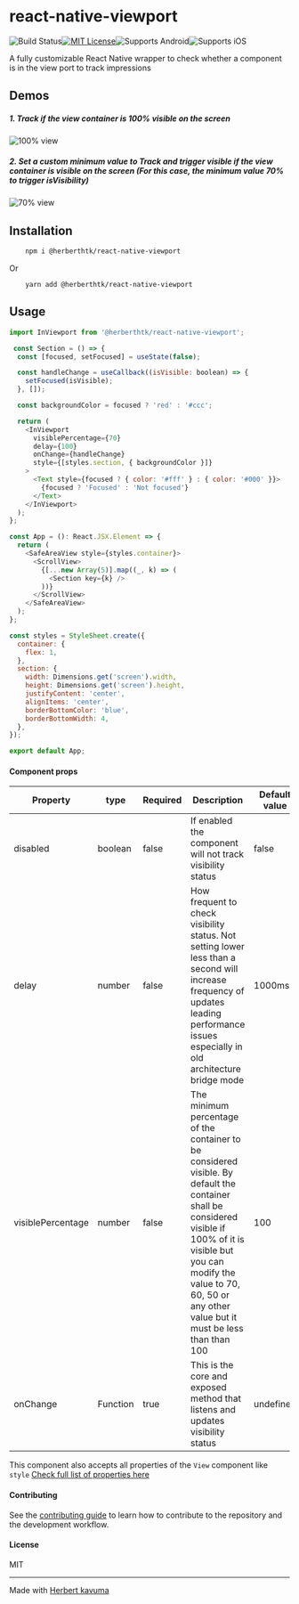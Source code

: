 
# react-native-viewport
![Build Status](https://github.com/herberthk/react-native-viewport/actions/workflows/ci.yml/badge.svg)[![MIT License](https://img.shields.io/badge/License-MIT-blue.svg)](https://opensource.org/licenses/MIT)![Supports Android](https://img.shields.io/badge/Supports-Android-green.svg)![Supports iOS](https://img.shields.io/badge/Supports-iOS-blue.svg)

A fully customizable React Native wrapper to check whether a component is in the view port to track impressions
  ## Demos
  ##### 1. Track if the view container is 100% visible on the screen
![100% view](./view-100.gif)
##### 2. Set a custom minimum value to Track and trigger visible if the view container is visible on the screen (For this case, the minimum value 70% to trigger isVisibility)
![70% view](./view-70.gif)

## Installation

```sh
    npm i @herberthtk/react-native-viewport
```
Or
```
    yarn add @herberthtk/react-native-viewport
```

## Usage


```js
import InViewport from '@herberthtk/react-native-viewport';

 const Section = () => {
  const [focused, setFocused] = useState(false);

  const handleChange = useCallback((isVisible: boolean) => {
    setFocused(isVisible);
  }, []);

  const backgroundColor = focused ? 'red' : '#ccc';

  return (
    <InViewport
      visiblePercentage={70}
      delay={100}
      onChange={handleChange}
      style={[styles.section, { backgroundColor }]}
    >
      <Text style={focused ? { color: '#fff' } : { color: '#000' }}>
        {focused ? 'Focused' : 'Not focused'}
      </Text>
    </InViewport>
  );
};

const App = (): React.JSX.Element => {
  return (
    <SafeAreaView style={styles.container}>
      <ScrollView>
        {[...new Array(5)].map((_, k) => (
          <Section key={k} />
        ))}
      </ScrollView>
    </SafeAreaView>
  );
};

const styles = StyleSheet.create({
  container: {
    flex: 1,
  },
  section: {
    width: Dimensions.get('screen').width,
    height: Dimensions.get('screen').height,
    justifyContent: 'center',
    alignItems: 'center',
    borderBottomColor: 'blue',
    borderBottomWidth: 4,
  },
});

export default App;

```

#### Component props

| Property | type | Required | Description | Default value |
| ---------| ------- | ------- | -------- | -------- |
| disabled | boolean  | false  | If enabled the component will not track visibility status    | false |
| delay    | number | false   | How frequent to check visibility status. Not setting lower less than a second will increase frequency of updates leading performance issues especially in old architecture bridge mode   | 1000ms |
| visiblePercentage | number | false | The minimum percentage of the container to be considered visible. By default the container shall be considered visible if 100% of it is visible but you can modify the value to 70, 60, 50 or any other value but it must be less than than 100   | 100 |
| onChange          | Function |  true | This is the core and exposed method that listens and updates visibility status | undefined |

This component also accepts all properties of the `View` component like `style` [Check full list of properties here](https://reactnative.dev/docs/view)

#### Contributing

See the [contributing guide](CONTRIBUTING.md) to learn how to contribute to the repository and the development workflow.

#### License

MIT

---

Made with [Herbert kavuma](https://herbert.netbritz.com/)
